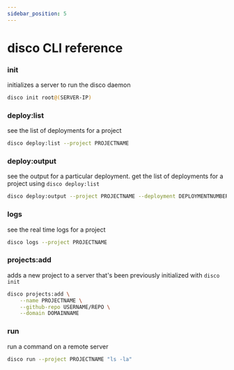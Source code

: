 ```yaml
---
sidebar_position: 5
---
```


# disco CLI reference

### init

initializes a server to run the disco daemon

```bash
disco init root@(SERVER-IP)
```

### deploy:list

see the list of deployments for a project

```bash
disco deploy:list --project PROJECTNAME
```

### deploy:output

see the output for a particular deployment. get the list of deployments for a project using `disco deploy:list`

```bash
disco deploy:output --project PROJECTNAME --deployment DEPLOYMENTNUMBER
```

### logs

see the real time logs for a project

```bash
disco logs --project PROJECTNAME
```

### projects:add

adds a new project to a server that's been previously initialized with `disco init`

```bash
disco projects:add \
    --name PROJECTNAME \
    --github-repo USERNAME/REPO \
    --domain DOMAINNAME
```

### run

run a command on a remote server

```bash
disco run --project PROJECTNAME "ls -la"
```
